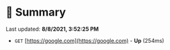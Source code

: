 # 📖 Summary
Last updated: **8/8/2021, 3:52:25 PM**

- `GET` [https://google.com](https://google.com) - **Up** (254ms)
